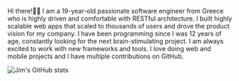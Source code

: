 Hi there!👋🏻
I am a 19-year-old passionate software engineer from Greece who is highly driven and comfortable with RESTful architecture. I built highly scalable web apps that scaled to thousands of users and drove the product vision for my company. I have been programming since I was 12 years of age, constantly looking for the next brain-stimulating project. I am always excited to work with new frameworks and tools. I love doing web and mobile projects and I have multiple contributions on GitHub.


![Jim's GitHub stats](https://github-readme-stats.vercel.app/api?username=JimTheo-Dev&count_private=true&show_icons=true&theme=dark)
